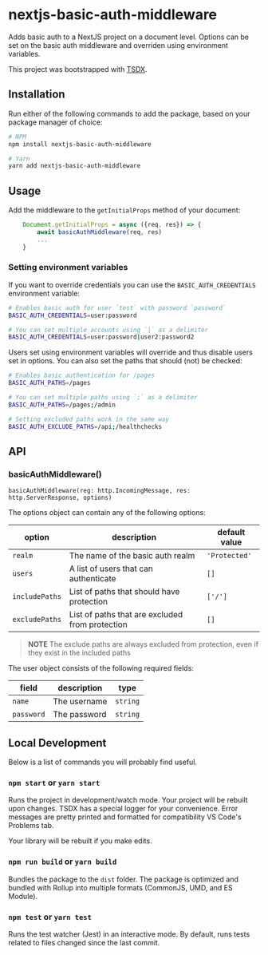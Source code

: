 # nextjs-basic-auth-middleware

Adds basic auth to a NextJS project on a document level.
Options can be set on the basic auth middleware and overriden using environment variables.

This project was bootstrapped with [TSDX](https://github.com/jaredpalmer/tsdx).

## Installation

Run either of the following commands to add the package, based on your package manager of choice:

```sh
# NPM
npm install nextjs-basic-auth-middleware

# Yarn
yarn add nextjs-basic-auth-middleware
```

## Usage
Add the middleware to the `getInitialProps` method of your document:

```js
    Document.getInitialProps = async ({req, res}) => {
        await basicAuthMiddleware(req, res)
        ...
    }
```

### Setting environment variables
If you want to override credentials you can use the `BASIC_AUTH_CREDENTIALS` environment variable:

```sh
# Enables basic auth for user `test` with password `password`
BASIC_AUTH_CREDENTIALS=user:password

# You can set multiple accounts using `|` as a delimiter
BASIC_AUTH_CREDENTIALS=user:password|user2:password2
```

Users set using environment variables will override and thus disable users set in options.
You can also set the paths that should (not) be checked:

```sh
# Enables basic authentication for /pages
BASIC_AUTH_PATHS=/pages

# You can set multiple paths using `;` as a delimiter
BASIC_AUTH_PATHS=/pages;/admin

# Setting excluded paths work in the same way
BASIC_AUTH_EXCLUDE_PATHS=/api;/healthchecks
```

## API
### basicAuthMiddleware()
```basicAuthMiddleware(reg: http.IncomingMessage, res: http.ServerResponse, options)```

The options object can contain any of the following options:

option | description | default value
------ | ----------- | -------------
`realm`| The name of the basic auth realm | `'Protected'`
`users`| A list of users that can authenticate | `[]`
`includePaths`| List of paths that should have protection | `['/']`
`excludePaths`| List of paths that are excluded from protection | `[]`

> **NOTE**
> The exclude paths are always excluded from protection,
> even if they exist in the included paths

The user object consists of the following required fields:

field | description | type
----- | ----------- | ----
`name`| The username | `string`
`password`| The password | `string`


## Local Development

Below is a list of commands you will probably find useful.

### `npm start` or `yarn start`

Runs the project in development/watch mode. Your project will be rebuilt upon changes. TSDX has a special logger for your convenience. Error messages are pretty printed and formatted for compatibility VS Code's Problems tab.

Your library will be rebuilt if you make edits.

### `npm run build` or `yarn build`

Bundles the package to the `dist` folder.
The package is optimized and bundled with Rollup into multiple formats (CommonJS, UMD, and ES Module).

### `npm test` or `yarn test`

Runs the test watcher (Jest) in an interactive mode.
By default, runs tests related to files changed since the last commit.
